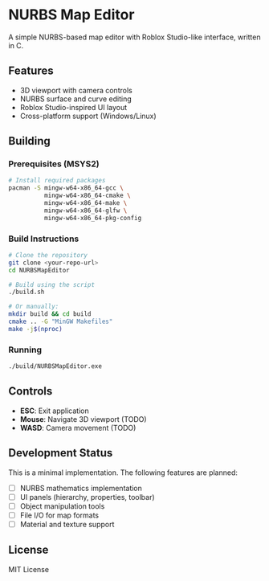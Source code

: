 # NURBS Map Editor

A simple NURBS-based map editor with Roblox Studio-like interface, written in C.

## Features

- 3D viewport with camera controls
- NURBS surface and curve editing
- Roblox Studio-inspired UI layout
- Cross-platform support (Windows/Linux)

## Building

### Prerequisites (MSYS2)

```bash
# Install required packages
pacman -S mingw-w64-x86_64-gcc \
          mingw-w64-x86_64-cmake \
          mingw-w64-x86_64-make \
          mingw-w64-x86_64-glfw \
          mingw-w64-x86_64-pkg-config
```

### Build Instructions

```bash
# Clone the repository
git clone <your-repo-url>
cd NURBSMapEditor

# Build using the script
./build.sh

# Or manually:
mkdir build && cd build
cmake .. -G "MinGW Makefiles"
make -j$(nproc)
```

### Running

```bash
./build/NURBSMapEditor.exe
```

## Controls

- **ESC**: Exit application
- **Mouse**: Navigate 3D viewport (TODO)
- **WASD**: Camera movement (TODO)

## Development Status

This is a minimal implementation. The following features are planned:
- [ ] NURBS mathematics implementation
- [ ] UI panels (hierarchy, properties, toolbar)
- [ ] Object manipulation tools
- [ ] File I/O for map formats
- [ ] Material and texture support

## License

MIT License